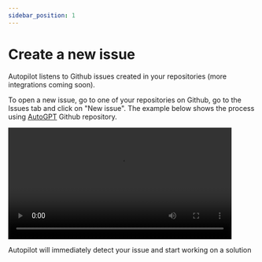 ```yaml
---
sidebar_position: 1
---
```


# Create a new issue

Autopilot listens to Github issues created in your repositories (more integrations coming soon).

To open a new issue, go to one of your repositories on Github, go to the Issues tab and click on "New issue".
The example below shows the process using [AutoGPT](https://github.com/Significant-Gravitas/AutoGPT) Github repository.

<video controls width="90%">
  <source src="/newissue.mp4"/>
</video>

Autopilot will immediately detect your issue and start working on a solution